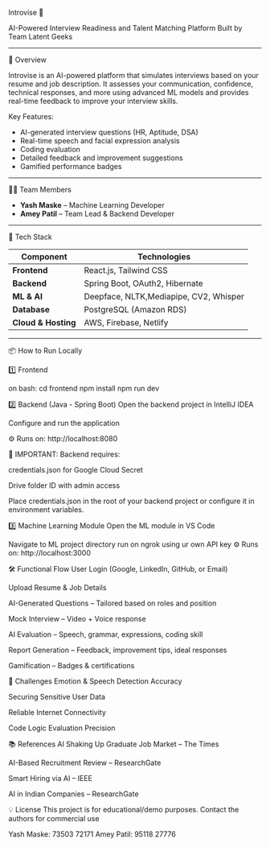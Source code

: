 Introvise 🎯

AI-Powered Interview Readiness and Talent Matching Platform
Built by Team Latent Geeks

---

🚀 Overview

Introvise is an AI-powered platform that simulates interviews based on your resume and job description. It assesses your communication, confidence, technical responses, and more using advanced ML models and provides real-time feedback to improve your interview skills.

Key Features:
- AI-generated interview questions (HR, Aptitude, DSA)
- Real-time speech and facial expression analysis
- Coding evaluation
- Detailed feedback and improvement suggestions
- Gamified performance badges

---

🧑‍💻 Team Members
- **Yash Maske** – Machine Learning Developer  
- **Amey Patil** – Team Lead & Backend Developer

---

🧠 Tech Stack

| Component  | Technologies |
|------------|-------------|
| **Frontend** | React.js, Tailwind CSS |
| **Backend**  | Spring Boot, OAuth2, Hibernate |
| **ML & AI**  |Deepface, NLTK,Mediapipe, CV2, Whisper|
| **Database** | PostgreSQL (Amazon RDS) |
| **Cloud & Hosting** | AWS, Firebase, Netlify |

---
📦 How to Run Locally

1️⃣ Frontend

on bash:
cd frontend
npm install
npm run dev

2️⃣ Backend (Java - Spring Boot)
Open the backend project in IntelliJ IDEA

Configure and run the application

⚙️ Runs on: http://localhost:8080

🔐 IMPORTANT:
Backend requires:

credentials.json for Google Cloud Secret

Drive folder ID with admin access

Place credentials.json in the root of your backend project or configure it in environment variables.

3️⃣ Machine Learning Module
Open the ML module in VS Code

Navigate to ML project directory
run on ngrok using ur own API key
⚙️ Runs on: http://localhost:3000

🛠️ Functional Flow
User Login (Google, LinkedIn, GitHub, or Email)

Upload Resume & Job Details

AI-Generated Questions – Tailored based on roles and position

Mock Interview – Video + Voice response

AI Evaluation – Speech, grammar, expressions, coding skill

Report Generation – Feedback, improvement tips, ideal responses

Gamification – Badges & certifications

🎯 Challenges
Emotion & Speech Detection Accuracy

Securing Sensitive User Data

Reliable Internet Connectivity

Code Logic Evaluation Precision

📚 References
AI Shaking Up Graduate Job Market – The Times

AI-Based Recruitment Review – ResearchGate

Smart Hiring via AI – IEEE

AI in Indian Companies – ResearchGate

💡 License
This project is for educational/demo purposes. Contact the authors for commercial use

Yash Maske: 73503 72171
Amey Patil: 95118 27776

